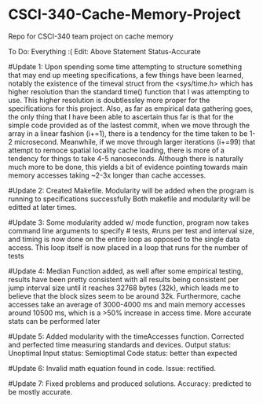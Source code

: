 # CSCI-340-Cache-Memory-Project
Repo for CSCI-340 team project on cache memory

To Do: Everything :(
Edit: Above Statement Status-Accurate

#Update 1:
Upon spending some time attempting to structure something that may end up meeting specifications, a few things have been learned, notably the existence of the timeval struct from the <sys/time.h> which has higher resolution than the standard time() function that I was attempting to use. This higher resolution is doubtlessley more proper for the specifications for this project. Also, as far as empirical data gathering goes, the only thing that I have been able to ascertain thus far is that for the simple code provided as of the lastest commit, when we move through the array in a linear fashion (i+=1), there is a tendency for the time taken to be 1-2 microsecond. Meanwhile, if we move through larger iterations (i+=99) that attempt to remoce spatial locality cache loading, there is more of a tendency for things to take 4-5 nanoseconds. Although there is naturally much more to be done, this yields a bit of evidence pointing towards main memory accesses taking ~2-3x longer than cache accesses. 

#Update 2: 
Created Makefile. Modularity will be added when the program is running to specifications successfully
Both makefile and modularity will be editted at later times.

#Update 3: 
Some modularity added w/ mode function, program now takes command line arguments to specify # tests, #runs per test and interval size, and timing is now done
on the entire loop as opposed to the single data access. This loop itself is now placed in a loop that runs for the number of tests

#Update 4: 
Median Function added, as well after some empirical testing, results have been pretty consistent with all results being consistent per jump interval size until it reaches 32768 bytes (32k), which leads me to believe that the block sizes seem to be around 32k. Furthermore, cache accesses take an average of 3000-4000 ms and main memory accesses around 10500 ms, which is a >50% increase in access time. More accurate stats can be performed later 

#Update 5:
Added modularity with the timeAccesses function. Corrected and perfected time measuring standards and devices.
Output status: Unoptimal
Input status: Semioptimal
Code status: better than expected

#Update 6:
Invalid math equation found in code. Issue: rectified.

#Update 7:
Fixed problems and produced solutions.
Accuracy: predicted to be mostly accurate.
